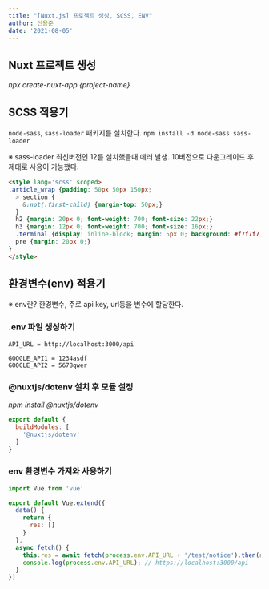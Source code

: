 ```yaml
---
title: "[Nuxt.js] 프로젝트 생성, SCSS, ENV"
author: 신용준
date: '2021-08-05'
---
```


## Nuxt 프로젝트 생성

*npx create-nuxt-app {project-name}*

## SCSS 적용기

`node-sass`, `sass-loader` 패키지를 설치한다.
`npm install -d node-sass sass-loader`

※ sass-loader 최신버전인 12를 설치했을때 에러 발생.
10버전으로 다운그레이드 후 제대로 사용이 가능했다.

```html
<style lang='scss' scoped>
.article_wrap {padding: 50px 50px 150px;
  > section {
    &:not(:first-child) {margin-top: 50px;}
  }
  h2 {margin: 20px 0; font-weight: 700; font-size: 22px;}
  h3 {margin: 12px 0; font-weight: 700; font-size: 16px;}
  .terminal {display: inline-block; margin: 5px 0; background: #f7f7f7; padding: 1px 5px; border-radius: 5px; color: #e8912d;}
  pre {margin: 20px 0;}
}
</style>
```

## 환경변수(env) 적용기

※ env란?
환경변수, 주로 api key, url등을 변수에 할당한다.

### .env 파일 생성하기

``` [.env]
API_URL = http://localhost:3000/api

GOOGLE_API1 = 1234asdf
GOOGLE_API2 = 5678qwer
```

### @nuxtjs/dotenv 설치 후 모듈 설정

*npm install @nuxtjs/dotenv*

```js [nuxt.config.js]
export default {
  buildModules: [
    '@nuxtjs/dotenv'
  ]
}
```

### env 환경변수 가져와 사용하기

```js [components/example.vue]
import Vue from 'vue'

export default Vue.extend({
  data() {
    return {
      res: []
    }
  },
  async fetch() {
    this.res = await fetch(process.env.API_URL + '/test/notice').then(res => res.json());
    console.log(process.env.API_URL); // https://localhost:3000/api
  }
})
```